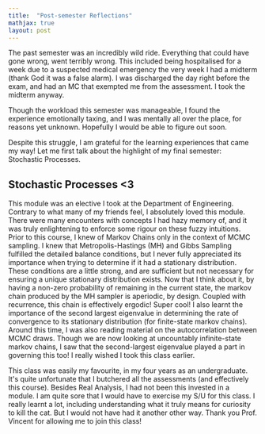 ```yaml
---
title:  "Post-semester Reflections"
mathjax: true
layout: post
---
```


The past semester was an incredibly wild ride. Everything that could have gone wrong, went terribly wrong. This included being hospitalised for a week due to a suspected medical emergency the very week I had a midterm (thank God it was a false alarm).
I was discharged the day right before the exam, and had an MC that exempted me from the assessment. I took the midterm anyway. 

Though the workload this semester was manageable, I found the experience emotionally taxing, and I was mentally all over the place, for reasons yet unknown. Hopefully I would be able to figure out soon.

Despite this struggle, I am grateful for the learning experiences that came my way! Let me first talk about the highlight of my final semester: Stochastic
Processes.

## Stochastic Processes <3 

This module was an elective I took at the Department of Engineering. Contrary to what many of my friends feel, I absolutely loved this module. There were many encounters
with concepts I had hazy memory of, and it was truly enlightening to enforce some rigour on these fuzzy intuitions. Prior to this course, I knew of Markov Chains only in the
context of MCMC sampling. I knew that Metropolis-Hastings (MH) and Gibbs Sampling fulfilled the detailed balance conditions, but I never fully appreciated its importance when trying to determine if it had a stationary
distribution. These conditions are a little strong, and are sufficient but not necessary for ensuring a unique stationary distribution exists. Now that I think about it, by having a non-zero probability of remaining in the current state,
the markov chain produced by the MH sampler is aperiodic, by design. Coupled with recurrence, this chain is effectively ergodic! Super cool! I also learnt the importance of the second largest eigenvalue in determining the rate of convergence
to its stationary distribution (for finite-state markov chains). Around this time, I was also reading material on the autocorrelation between MCMC draws. Though we are now looking at uncountably infinite-state markov chains, I saw that the second-largest
eigenvalue played a part in governing this too! I really wished I took this class earlier. 

This class was easily my favourite, in my four years as an undergraduate. It's quite unfortunate that I butchered all the assessments (and effectively this course). Besides Real Analysis, I had not been this invested in a module. I am quite sore that I would have to exercise
my S/U for this class. I really learnt a lot, including understanding what it truly means for curiosity to kill the cat. But I would not have had it another other way. Thank you Prof. Vincent for allowing me to join this class! 






